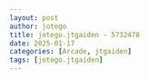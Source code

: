 ```yaml
---
layout: post
author: jotego
title: jotego.jtgaiden - 5732478
date: 2025-01-17
categories: [Arcade, jtgaiden]
tags: [jotego.jtgaiden]
---
```


